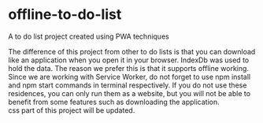 # offline-to-do-list
A to do list project created using PWA techniques

The difference of this project from other to do lists is that you can download like an application when you open it in your browser. IndexDb was used to hold the data. The reason we prefer this is that it supports offline working. Since we are working with Service Worker, do not forget to use npm install and npm start commands in terminal respectively. If you do not use these residences, you can only run them as a website, but you will not be able to benefit from some features such as downloading the application.<br>
css part of this project will be updated.

